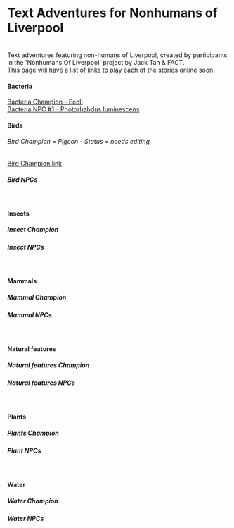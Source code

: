 <H1> Text Adventures for Nonhumans of Liverpool</H1>

<BR>
Text adventures featuring non-humans of Liverpool, created by participants in the 'Nonhumans Of Liverpool' project by Jack Tan & FACT.
<BR>
This page will have a list of links to play each of the stories online soon.
<BR>
<H4>Bacteria</H4>
  <a href="https://rawcdn.githack.com/factlearning/nonhumansofliverpooltextadventures/70d450834e20e8f86951a54b9ff7ec5e383bd01d/bacteria/champion/ecolichampion.html" target="_blank">Bacteria Champion - Ecoli</a>
  <BR>
  <a href="https://rawcdn.githack.com/factlearning/nonhumansofliverpooltextadventures/14e1a2603e33b2a7c9cea08c895e85ddccd27d85/bacteria/npcs/alienbacterianpc.html" target="_blank">Bacteria NPC #1 - Photorhabdus luminescens</a> 
  
<BR>
<H4>Birds</H4>
  <H6> Bird Champion = Pigeon - Status = needs editing</H6>
  <a href="https://rawcdn.githack.com/factlearning/nonhumansofliverpooltextadventures/8332a09dc3b7fae54784c8d8aecf9f5e40423df8/birds/champion/birdchampion.html" target="_blank">Bird Champion link</a> 
  <BR>
<H5>Bird NPCs</H5>
<BR>
<H4>Insects</H4>
<H5>Insect Champion</H5>
<H5>Insect NPCs</H5>
<BR>
<H4>Mammals</H4>
<H5>Mammal Champion</H5>
<H5>Mammal NPCs</H5>
<BR>
<H4>Natural features</H4>
<H5>Natural features Champion</H5>
<H5>Natural features NPCs</H5>
<BR>
<H4>Plants</H4>
<H5>Plants Champion</H5>
<H5>Plant NPCs</H5>
<BR>
<H4>Water</H4>
<H5>Water Champion</H5>
<H5>Water NPCs</H5>

